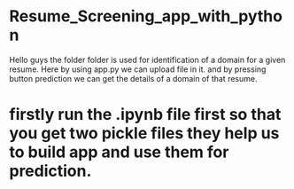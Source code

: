 # Resume_Screening_app_with_python
Hello guys the folder folder is used for identification of a domain for a given resume.
Here by using app.py we can upload file in it. and by pressing button prediction we can get the details of a domain of that resume.

# firstly run the .ipynb file first so that you get two pickle files they help us to build app and use them for prediction. 
